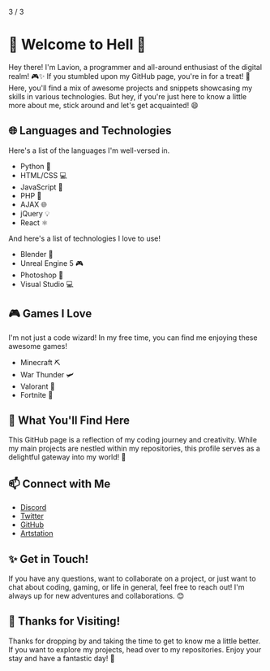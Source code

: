 
3 / 3

<h1>👋 Welcome to Hell 🌟</h1>

<p>Hey there! I'm Lavion, a programmer and all-around enthusiast of the digital realm! 🎮✨ If you stumbled upon my GitHub page, you're in for a treat! 🍬 Here, you'll find a mix of awesome projects and snippets showcasing my skills in various technologies. But hey, if you're just here to know a little more about me, stick around and let's get acquainted! 😄</p>

<h2>🌐 Languages and Technologies</h2>
<p>Here's a list of the languages I'm well-versed in.</p>

<ul>
    <li>Python 🐍</li>
    <li>HTML/CSS 💻</li>
    <li>JavaScript 🌈</li>
    <li>PHP 🍕</li>
    <li>AJAX 🌐</li>
    <li>jQuery 💡</li>
    <li>React ⚛️</li>
</ul>

<p>And here's a list of technologies I love to use!</p>
<ul>
    <li>Blender 🎨</li>
    <li>Unreal Engine 5 🎮</li>
    <li>Photoshop 🎨</li>
    <li>Visual Studio 💻</li>
</ul>

<h2>🎮 Games I Love</h2>
<p>I'm not just a code wizard! In my free time, you can find me enjoying these awesome games!</p>

<ul>
  <li>Minecraft ⛏️</li>
  <li>War Thunder 🛩️</li>
  <li>Valorant 🔫</li>
  <li>Fortnite 🏰</li>
</ul>

<h2>🌟 What You'll Find Here</h2>
<p>This GitHub page is a reflection of my coding journey and creativity. While my main projects are nestled within my repositories, this profile serves as a delightful gateway into my world! 🚀</p>

<h2>📫 Connect with Me</h2>
<ul>
  <li><a href="https://discord.gg/z5cy6nU">Discord</a></li>
  <li><a href="https://twitter.com/lavion6191">Twitter</a></li>
  <li><a href="https://github.com/lavion6191">GitHub</a></li>
  <li><a href="https://www.artstation.com/lavion6191/profile">Artstation</a></li>
</ul>

<h2>✨ Get in Touch!</h2>
<p>If you have any questions, want to collaborate on a project, or just want to chat about coding, gaming, or life in general, feel free to reach out! I'm always up for new adventures and collaborations. 😊</p>

<h2>🌈 Thanks for Visiting!</h2>
<p>Thanks for dropping by and taking the time to get to know me a little better. If you want to explore my projects, head over to my repositories. Enjoy your stay and have a fantastic day! 🎉</p>
